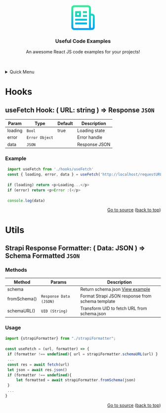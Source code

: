 <!-- Improved compatibility of back to top link: See: https://github.com/othneildrew/Best-README-Template/pull/73 -->
<a name="readme-top"></a>
<!--
<!-- PROJECT LOGO -->
<br />
<div align="center">
  <a href="https://github.com/othneildrew/Best-README-Template">
    <img src="img/logo.png" alt="Logo" width="80" height="80">
  </a>

<h3 align="center">Useful Code Examples</h3>

  <p align="center">
    An awesome React JS code examples for your projects!
    <br />
    <br />
    <br />
    </div>

<!-- TABLE OF CONTENTS -->
<details>
  <summary>Quick Menu</summary>
  <ol>
    <li>
      <a href="#hooks">Hooks</a>
      <ul>
        <li><a href="#usefetch-hook--url-string---response-json">useFetch hook</a></li>
      </ul>
    </li>
    <li>
      <a href="#utils">Utils</a>
      <ul>
        <li><a href="#strapi-response-formatter--data-json---schema-formatted-json">Strapi Response Formatter</a></li>
      </ul>
    </li>
  </ol>
</details>

# Hooks
## useFetch Hook: ( URL: string ) ⇒ Response <code>JSON</code>



| Param | Type                      | Default | Description   |
|-------|---------------------------|---------|---------------|
| loading  | <code>Bool</code>         | true    | Loading state |
| error  | <code>Error Object</code> |     | Error handle  |
| data  | <code>JSON</code>         |         | Response JSON |

### Example
   ```js
    import useFetch from './hooks/useFetch'
    const { loading, error, data } = useFetch('http://localhost/requestURL')

    if (loading) return <p>Loading...</p>
    if (error) return <p>Error :(</p>

    console.log(data)
   ```

<p align="right">
<span align="left"><a href="https://github.com/LeadMonster/Library/blob/main/hooks/useFetch.js">Go to source</a></span>
(<a href="#readme-top">back to top</a>)
</p>

# Utils
## Strapi Response Formatter: ( Data: JSON ) ⇒ Schema Formatted <code>JSON</code>
### Methods

| Method       | Params                            | Description                                                                                                                                                   |
|--------------|-----------------------------------|---------------------------------------------------------------------------------------------------------------------------------------------------------------|
| schema       |                                   | Return schema.json   <span align="left"><a href="https://github.com/LeadMonster/Library/blob/main/utils/strapiFormatter/schema.json/">View example</a></span> |
| fromSchema() | <code>Response Data (JSON)</code> | Format Strapi JSON response from schema template                                                                                                              |
| schemaURL()  | <code>UID (String)</code>         | Transform UID to fetch URL from schema.json                                                                                                                   |

### Usage


   ```js
import {strapiFormatter} from "./strapiFormatter";

const useFetch = (url, formatter) => {
    if (formatter !== undefined){ url = strapiFormatter.schemaURL(url) }
    ...
    const res = await fetch(url)
    let json = await res.json()
    if (formatter !== undefined){
        let formatted = await strapiFormatter.fromSchema(json)
    }
    ...
}
   ```
<p align="right">
<span align="left"><a href="https://github.com/LeadMonster/Library/blob/main/utils/strapiFormatter">Go to source</a></span>
(<a href="#readme-top">back to top</a>)
</p>